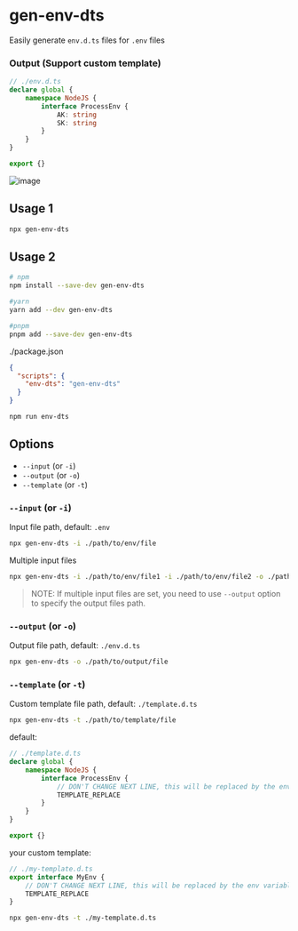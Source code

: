 # gen-env-dts
Easily generate `env.d.ts` files for `.env` files

### Output (Support custom template)
```ts
// ./env.d.ts
declare global {
	namespace NodeJS {
		interface ProcessEnv {
			AK: string
			SK: string
		}
	}
}

export {}
```

![image](https://github.com/Emiyaaaaa/gen-env-dts/assets/37606228/1b26c33c-621a-46c2-a648-a5305f6a4b41)

## Usage 1
```bash
npx gen-env-dts
```

## Usage 2

```bash
# npm
npm install --save-dev gen-env-dts

#yarn
yarn add --dev gen-env-dts

#pnpm
pnpm add --save-dev gen-env-dts
```

./package.json
```json
{
  "scripts": {
    "env-dts": "gen-env-dts"
  }
}
```
```bash
npm run env-dts
```

## Options
- `--input` (or `-i`)
- `--output` (or `-o`)
- `--template` (or `-t`)



### `--input` (or `-i`)
Input file path, default: `.env`
```bash
npx gen-env-dts -i ./path/to/env/file
```
Multiple input files
```bash
npx gen-env-dts -i ./path/to/env/file1 -i ./path/to/env/file2 -o ./path/to/output/file -o ./path/to/output/file2
```
>NOTE: If multiple input files are set, you need to use `--output` option to specify the output files path.

### `--output` (or `-o`)
Output file path, default: `./env.d.ts`
```bash
npx gen-env-dts -o ./path/to/output/file
```

### `--template` (or `-t`)
Custom template file path, default: `./template.d.ts`
```bash
npx gen-env-dts -t ./path/to/template/file
```

default:
```ts
// ./template.d.ts
declare global {
	namespace NodeJS {
		interface ProcessEnv {
			// DON'T CHANGE NEXT LINE, this will be replaced by the env variables
			TEMPLATE_REPLACE 
		}
	}
}

export {}
```

your custom template:
```ts
// ./my-template.d.ts
export interface MyEnv {
	// DON'T CHANGE NEXT LINE, this will be replaced by the env variables
	TEMPLATE_REPLACE 
}
```
```bash
npx gen-env-dts -t ./my-template.d.ts
```
